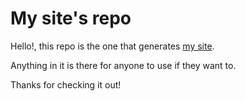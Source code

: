 # My site's repo

Hello!, this repo is the one that generates <a href="https://dac.ac">my site</a>.

Anything in it is there for anyone to use if they want to. 

Thanks for checking it out!

